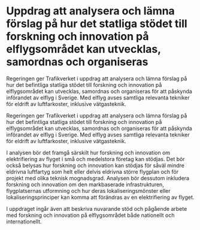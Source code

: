 # Uppdrag att analysera och lämna förslag på hur det statliga stödet till forskning och innovation på elflygsområdet kan utvecklas, samordnas och organiseras

Regeringen ger Trafikverket i uppdrag att analysera och lämna förslag på hur det befintliga statliga stödet till forskning och innovation på elflygsområdet kan utvecklas, samordnas och organiseras för att påskynda införandet av elflyg i Sverige. Med elflyg avses samtliga relevanta tekniker för eldrift av luftfarkoster, inklusive vätgasteknik.

Regeringen ger Trafikverket i uppdrag att analysera och lämna förslag på hur det befintliga statliga stödet till forskning och innovation på elflygsområdet kan utvecklas, samordnas och organiseras för att påskynda införandet av elflyg i Sverige. Med elflyg avses samtliga relevanta tekniker för eldrift av luftfarkoster, inklusive vätgasteknik.

I analysen bör det framgå särskilt hur forskning och innovation om
elektrifiering av flyget i små och medelstora företag kan stödjas. Det bör också belysas hur forskning och innovation kan stödjas för såväl mindre eldrivna luftfartyg som helt eller delvis eldrivna större flygplan och för projekt med olika teknisk mognadsgrad. Analysen bör dessutom inkludera forskning och innovation om den markbaserade infrastrukturen, flygplatsernas utformning och hur deras lokaliseringsmönster eller lokaliseringsprinciper kan komma att förändras av en elektrifiering av flyget.

I uppdraget ingår även att beskriva nuvarande stöd och pågående arbete med forskning och innovation på elflygsområdet både nationellt och internationellt.
